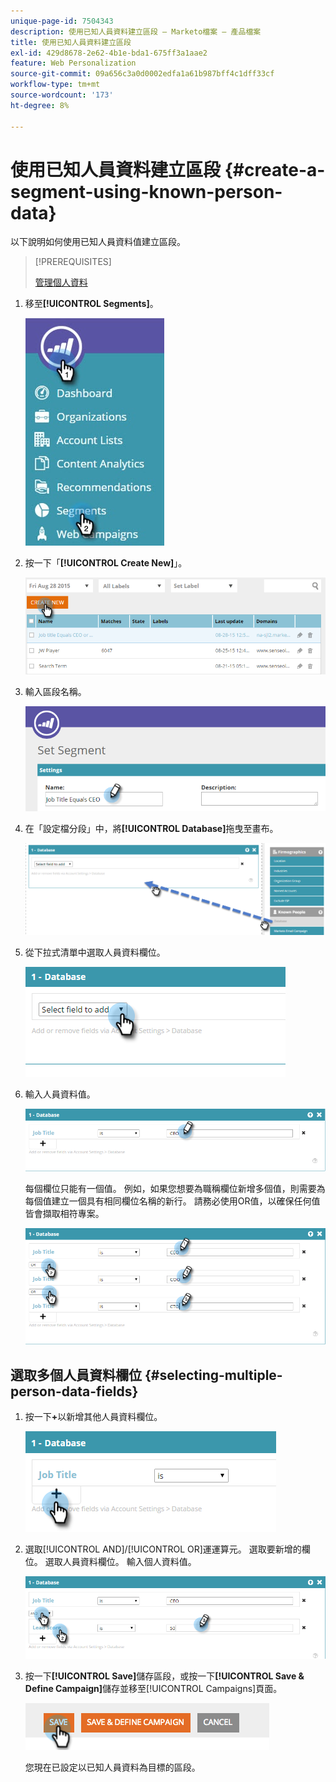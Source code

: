 ```yaml
---
unique-page-id: 7504343
description: 使用已知人員資料建立區段 — Marketo檔案 — 產品檔案
title: 使用已知人員資料建立區段
exl-id: 429d8678-2e62-4b1e-bda1-675ff3a1aae2
feature: Web Personalization
source-git-commit: 09a656c3a0d0002edfa1a61b987bff4c1dff33cf
workflow-type: tm+mt
source-wordcount: '173'
ht-degree: 8%

---
```


# 使用已知人員資料建立區段 {#create-a-segment-using-known-person-data}

以下說明如何使用已知人員資料值建立區段。

>[!PREREQUISITES]
>
>[管理個人資料](/help/marketo/product-docs/web-personalization/using-web-segments/manage-person-data.md)

1. 移至&#x200B;**[!UICONTROL Segments]**。

   ![](assets/new-dropdown-segments-hand-2.jpg)

1. 按一下「**[!UICONTROL Create New]**」。

   ![](assets/image2015-8-28-13-3a19-3a59.png)

1. 輸入區段名稱。

   ![](assets/image2015-8-28-13-3a2-3a59.png)

1. 在「設定檔分段」中，將&#x200B;**[!UICONTROL Database]**&#x200B;拖曳至畫布。

   ![](assets/four-1.png)

1. 從下拉式清單中選取人員資料欄位。

   ![](assets/five-1.png)

1. 輸入人員資料值。

   ![](assets/six.png)

   每個欄位只能有一個值。 例如，如果您想要為職稱欄位新增多個值，則需要為每個值建立一個具有相同欄位名稱的新行。 請務必使用OR值，以確保任何值皆會擷取相符專案。

   ![](assets/seven-1.png)

## 選取多個人員資料欄位 {#selecting-multiple-person-data-fields}

1. 按一下&#x200B;**+**&#x200B;以新增其他人員資料欄位。

   ![](assets/eight.png)

1. 選取[!UICONTROL AND]/[!UICONTROL OR]運運算元。 選取要新增的欄位。 選取人員資料欄位。 輸入個人資料值。

   ![](assets/nine.png)

1. 按一下&#x200B;**[!UICONTROL Save]**&#x200B;儲存區段，或按一下&#x200B;**[!UICONTROL Save & Define Campaign]**&#x200B;儲存並移至[!UICONTROL Campaigns]頁面。

   ![](assets/image2014-11-19-19-3a48-3a20-1.png)

   您現在已設定以已知人員資料為目標的區段。
